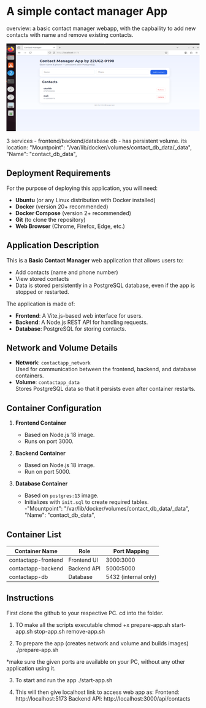 # A simple contact manager App

overview: a basic contact manager webapp, with the capbaility
to add new contacts with name and remove existing contacts.

![Frontend Screenshot](frontend/frontendimg.png)

3 services - frontend/backend/database
db - has persistent volume. 
its location:
"Mountpoint": "/var/lib/docker/volumes/contact_db_data/_data",
        "Name": "contact_db_data",

## Deployment Requirements
For the purpose of deploying this application, you will need:
- **Ubuntu** (or any Linux distribution with Docker installed)
- **Docker** (version 20+ recommended)
- **Docker Compose** (version 2+ recommended)
- **Git** (to clone the repository)
- **Web Browser** (Chrome, Firefox, Edge, etc.)

## Application Description
This is a **Basic Contact Manager** web application that allows users to:
- Add contacts (name and phone number)
- View stored contacts
- Data is stored persistently in a PostgreSQL database, even if the app is stopped or restarted.

The application is made of:
- **Frontend**: A Vite.js-based web interface for users.
- **Backend**: A Node.js REST API for handling requests.
- **Database**: PostgreSQL for storing contacts.

## Network and Volume Details
- **Network**: `contactapp_network`  
  Used for communication between the frontend, backend, and database containers.
- **Volume**: `contactapp_data`  
  Stores PostgreSQL data so that it persists even after container restarts.

## Container Configuration
1. **Frontend Container**  
   - Based on Node.js 18 image.  
   - Runs on port 3000.  

2. **Backend Container**  
   - Based on Node.js 18 image.  
   - Run on port 5000. 

3. **Database Container**  
   - Based on `postgres:13` image.  
   - Initializes with `init.sql` to create required tables.  
   -"Mountpoint": "/var/lib/docker/volumes/contact_db_data/_data",
        "Name": "contact_db_data",

## Container List
| Container Name            | Role            | Port Mapping        |
|---------------------------|-----------------|---------------------|
| contactapp-frontend       | Frontend UI     | 3000:3000           |
| contactapp-backend        | Backend API     | 5000:5000           |
| contactapp-db             | Database        | 5432 (internal only)|

## Instructions

First clone the github to your respective PC.
cd into the folder.

1. TO make all the scripts executable
chmod +x prepare-app.sh start-app.sh stop-app.sh remove-app.sh 

2. To prepare the app (creates network and volume and builds images)
./prepare-app.sh

*make sure the given ports are available on your PC, without any other application using it. 

3. To start and run the app
./start-app.sh

4. This will then give localhost link to access web app as:
Frontend: http://localhost:5173
Backend API: http://localhost:3000/api/contacts



